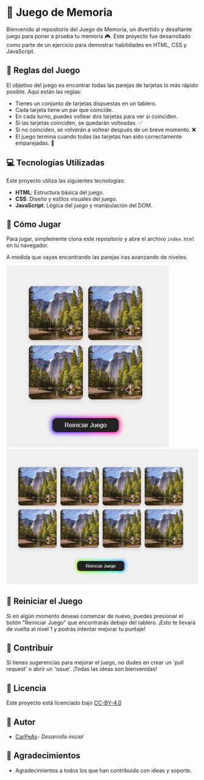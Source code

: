 # 🧠 Juego de Memoria

Bienvenido al repositorio del Juego de Memoria, un divertido y desafiante juego para poner a prueba tu memoria 🎮. Este proyecto fue desarrollado como parte de un ejercicio para demostrar habilidades en HTML, CSS y JavaScript.

## 📜 Reglas del Juego

El objetivo del juego es encontrar todas las parejas de tarjetas lo más rápido posible. Aquí están las reglas:
- Tienes un conjunto de tarjetas dispuestas en un tablero.
- Cada tarjeta tiene un par que coincide.
- En cada turno, puedes voltear dos tarjetas para ver si coinciden.
- Si las tarjetas coinciden, se quedarán volteadas. ✅
- Si no coinciden, se volverán a voltear después de un breve momento. ❌
- El juego termina cuando todas las tarjetas han sido correctamente emparejadas. 🏁

## 💻 Tecnologías Utilizadas

Este proyecto utiliza las siguientes tecnologías:
- **HTML**: Estructura básica del juego.
- **CSS**: Diseño y estilos visuales del juego.
- **JavaScript**: Lógica del juego y manipulación del DOM.

## 🎲 Cómo Jugar

Para jugar, simplemente clona este repositorio y abre el archivo `index.html` en tu navegador.

A medida que vayas encontrando las parejas iras avanzando de niveles.

![Nivel 1](img/lvl_1.png)
![Nivel 2](img/lvl_2.png)

## 🔄 Reiniciar el Juego

Si en algún momento deseas comenzar de nuevo, puedes presionar el botón "Reiniciar Juego" que encontrarás debajo del tablero. ¡Esto te llevará de vuelta al nivel 1 y podrás intentar mejorar tu puntaje!

## 🤝 Contribuir

Si tienes sugerencias para mejorar el juego, no dudes en crear un 'pull request' o abrir un 'issue'. ¡Todas las ideas son bienvenidas!

## 📄 Licencia

Este proyecto está licenciado bajo [CC-BY-4.0](https://creativecommons.org/licenses/by/4.0/deed.es)

## 🙋 Autor

- [CarPeAs](https://github.com/CarPeAs)- *Desarrollo inicial*

## 🎉 Agradecimientos

- Agradecimientos a todos los que han contribuido con ideas y soporte.
